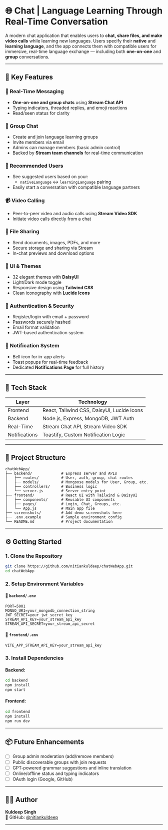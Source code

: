 # 🌐 Chat | Language Learning Through Real-Time Conversation

A modern chat application that enables users to **chat, share files, and make video calls** while learning new languages. Users specify their **native** and **learning language**, and the app connects them with compatible users for immersive, real-time language exchange — including both **one-on-one** and **group** conversations.

---

## 📌 Key Features

### 💬 Real-Time Messaging
- **One-on-one and group chats** using **Stream Chat API**
- Typing indicators, threaded replies, and emoji reactions
- Read/seen status for clarity

### 👥 Group Chat
- Create and join language learning groups
- Invite members via email
- Admins can manage members (basic admin control)
- Backed by **Stream team channels** for real-time communication

### 🧠 Recommended Users
- See suggested users based on your:
  - `nativeLanguage` ↔ `learningLanguage` pairing
- Easily start a conversation with compatible language partners

### 📹 Video Calling
- Peer-to-peer video and audio calls using **Stream Video SDK**
- Initiate video calls directly from a chat

### 📂 File Sharing
- Send documents, images, PDFs, and more
- Secure storage and sharing via Stream
- In-chat previews and download options

### 🎨 UI & Themes
- 32 elegant themes with **DaisyUI**
- Light/Dark mode toggle
- Responsive design using **Tailwind CSS**
- Clean iconography with **Lucide Icons**

### 🔐 Authentication & Security
- Register/login with email + password
- Passwords securely hashed
- Email format validation
- JWT-based authentication system

### 🔔 Notification System
- Bell icon for in-app alerts
- Toast popups for real-time feedback
- Dedicated **Notifications Page** for full history

---

## 🧰 Tech Stack

| Layer        | Technology                                 |
|--------------|---------------------------------------------|
| Frontend     | React, Tailwind CSS, DaisyUI, Lucide Icons |
| Backend      | Node.js, Express, MongoDB, JWT Auth         |
| Real-Time    | Stream Chat API, Stream Video SDK           |
| Notifications| Toastify, Custom Notification Logic         |

---

## 📁 Project Structure

```
chatWebApp/
├── backend/             # Express server and APIs
│   ├── routes/          # User, auth, group, chat routes
│   ├── models/          # Mongoose models for User, Group, etc.
│   ├── controllers/     # Business logic
│   └── server.js        # Server entry point
├── frontend/            # React UI with Tailwind & DaisyUI
│   ├── components/      # Reusable UI components
│   ├── pages/           # Login, Chat, Groups, etc.
│   └── App.js           # Main app file
├── screenshots/         # Add demo screenshots here
├── .env.example         # Sample environment config
└── README.md            # Project documentation
```

---

## ⚙️ Getting Started

### 1. Clone the Repository

```bash
git clone https://github.com/nitiankuldeep/chatWebApp.git
cd chatWebApp
```

### 2. Setup Environment Variables

#### 📄 `backend/.env`

```env
PORT=5001
MONGO_URI=your_mongodb_connection_string
JWT_SECRET=your_jwt_secret_key
STREAM_API_KEY=your_stream_api_key
STREAM_API_SECRET=your_stream_api_secret
```

#### 📄 `frontend/.env`

```env
VITE_APP_STREAM_API_KEY=your_stream_api_key
```

### 3. Install Dependencies

#### Backend:

```bash
cd backend
npm install
npm start
```

#### Frontend:

```bash
cd frontend
npm install
npm run dev
```

---

## 📦 Future Enhancements

- [ ] Group admin moderation (add/remove members)
- [ ] Public discoverable groups with join requests
- [ ] GPT-powered grammar suggestions and inline translation
- [ ] Online/offline status and typing indicators
- [ ] OAuth login (Google, GitHub)

---

## 👨‍💻 Author

**Kuldeep Singh**  
🔗 GitHub: [@nitiankuldeep](https://github.com/nitiankuldeep)

---
